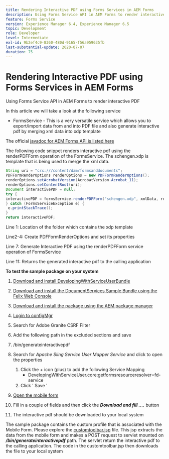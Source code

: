 ```yaml
---
title: Rendering Interactive PDF using Forms Services in AEM Forms
description: Using Forms Service API in AEM Forms to render interactive PDF
feature: Forms Service
version: Experience Manager 6.4, Experience Manager 6.5
topic: Development
role: Developer
level: Intermediate
exl-id: 9b2ef4c9-8360-480d-9165-f56a959635fb
last-substantial-update: 2020-07-07
duration: 75
---
```

# Rendering Interactive PDF using Forms Services in AEM Forms

Using Forms Service API in AEM Forms to render interactive PDF

In this article we will take a look at the following service

* FormsService - This is a very versatile service which allows you to export/import data from and into PDF file and also generate interactive pdf by merging xml data into xdp template

The official [javadoc for AEM Forms API is listed here](https://helpx.adobe.com/aem-forms/6/javadocs/com/adobe/fd/output/api/package-summary.html)

The following code snippet renders interactive pdf using the renderPDFForm operation of the FormsService. The schengen.xdp is template that is being used to merge the xml data.

```java
String uri = "crx:///content/dam/formsanddocuments";
PDFFormRenderOptions renderOptions = new PDFFormRenderOptions();
renderOptions.setAcrobatVersion(AcrobatVersion.Acrobat_11);
renderOptions.setContentRoot(uri);
Document interactivePDF = null;
try {
interactivePDF = formsService.renderPDFForm("schengen.xdp", xmlData, renderOptions);
} catch (FormsServiceException e) {
 e.printStackTrace();
}
return interactivePDF;

```

Line 1: Location of the folder which contains the xdp template

Line2-4: Create PDFFormRenderOptions and set its properties

Line 7: Generate Interactive PDF using the renderPDFForm service operation of FormsService

Line 11: Returns the generated interactive pdf to the calling application

**To test the sample package on your system**
1. [Download and install DevelopingWithServiceUserBundle](/help/forms/assets/common-osgi-bundles/DevelopingWithServiceUser.jar)
1. [Download and install the DocumentServices Sample Bundle using the Felix Web Console](/help/forms/assets/common-osgi-bundles/AEMFormsDocumentServices.core-1.0-SNAPSHOT.jar)
1. [Download and install the package using the AEM package manager](assets/downloadinteractivepdffrommobileform.zip)

1. [Login to configMgr](http://localhost:4502/system/console/configMgr)
1. Search for Adobe Granite CSRF Filter
1. Add the following path in the excluded sections and save
1. /bin/generateinteractivepdf
1. Search for _Apache Sling Service User Mapper Service_ and click to open the properties
   1. Click the *+* icon (plus) to add the following Service Mapping
      * DevelopingWithServiceUser.core:getformsresourceresolver=fd-service
   1. Click ' Save '
1. [Open the mobile form](http://localhost:4502/content/dam/formsanddocuments/schengen.xdp/jcr:content)
1. Fill in a couple of fields and then click the ***Download and fill ....*** button
1. The interactive pdf should be downloaded to your local system


The sample package contains the custom profile that is associated with the Mobile Form. Please explore the [customtoolbar.jsp](http://localhost:4502/apps/AEMFormsDemoListings/customprofiles/addImageToMobileForm/demo/customtoolbar.jsp) file. This jsp extracts the data from the mobile form and makes a POST request to servlet mounted on ***/bin/generateinteractivepdf*** path. The servlet return the interactive pdf to the calling application. The code in the customtoolbar.jsp then downloads the file to your local system
